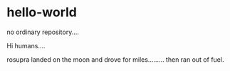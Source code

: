 # hello-world
no ordinary repository....

Hi humans....

rosupra landed on the moon and drove for miles.........
then ran out of fuel.
